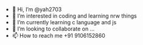 - 👋 Hi, I’m @yah2703
- 👀 I’m interested in coding and learning nrw things
- 🌱 I’m currently learning c language and js 
- 💞️ I’m looking to collaborate on ...
- 📫 How to reach me +91 9106152860

<!---
yah2703/yah2703 is a ✨ special ✨ repository because its `README.md` (this file) appears on your GitHub profile.
You can click the Preview link to take a look at your changes.
--->
